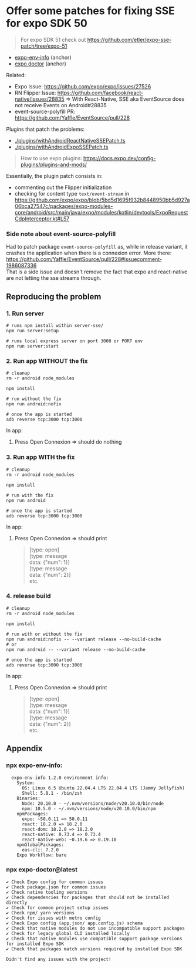 # Offer some patches for fixing SSE for expo SDK 50

> For expo SDK 51 check out https://github.com/etler/expo-sse-patch/tree/expo-51

- [expo-env-info](#npx-expo-env-info) (anchor)
- [expo doctor](#npx-expo-doctorlatest) (anchor)

Related:
- Expo Issue: https://github.com/expo/expo/issues/27526
- RN Flipper Issue: https://github.com/facebook/react-native/issues/28835 => With React-Native, SSE aka EventSource does not receive Events on Android#28835
- event-source-polyfill PR: https://github.com/Yaffle/EventSource/pull/228

Plugins that patch the problems: 
- [./plugins/withAndroidReactNativeSSEPatch.ts](./plugins/withAndroidReactNativeSSEPatch.ts)
- [./plugins/withAndroidExpoSSEPatch.ts](./plugins/withAndroidExpoSSEPatch.ts)
> How to use expo plugins: https://docs.expo.dev/config-plugins/plugins-and-mods/

Essentially, the plugin patch consists in:
- commenting out the Flipper initialization
- checking for content type `text/event-stream` in https://github.com/expo/expo/blob/5bd5d1695f932b8448950bb5d927a06bca27547c/packages/expo-modules-core/android/src/main/java/expo/modules/kotlin/devtools/ExpoRequestCdpInterceptor.kt#L57

### Side note about event-source-polyfill
Had to patch package `event-source-polyfill` as, while in release variant, it crashes the application when there is a connexion error. More there: https://github.com/Yaffle/EventSource/pull/228#issuecomment-1986087336  
That is a side issue and doesn't remove the fact that expo and react-native are not letting the sse streams through.

## Reproducing the problem
### 1. Run server
```
# runs npm install within server-sse/
npm run server:setup

# runs local express server on port 3000 or PORT env
npm run server:start
```

### 2. Run app WITHOUT the fix
```
# cleanup
rm -r android node_modules

npm install

# run without the fix
npm run android:nofix

# once the app is started
adb reverse tcp:3000 tcp:3000 
```

In app:
1. Press Open Connexion => should do nothing

### 3. Run app WITH the fix
```
# cleanup
rm -r android node_modules

npm install

# run with the fix
npm run android

# once the app is started
adb reverse tcp:3000 tcp:3000 
```

In app:
1. Press Open Connexion => should print
   > [type: open]  
   > [type: message  
   >  data: {"num": 1}]  
   > [type: message  
   >  data: {"num": 2}]  
   > etc.

### 4. release build
```
# cleanup
rm -r android node_modules

npm install

# run with or without the fix
npm run android:nofix -- --variant release --no-build-cache
# or
npm run android -- --variant release --no-build-cache

# once the app is started
adb reverse tcp:3000 tcp:3000 
```

In app:
1. Press Open Connexion => should print
   > [type: open]  
   > [type: message  
   >  data: {"num": 1}]  
   > [type: message  
   >  data: {"num": 2}]  
   > etc.

## Appendix
### npx expo-env-info:
```
  expo-env-info 1.2.0 environment info:
    System:
      OS: Linux 6.5 Ubuntu 22.04.4 LTS 22.04.4 LTS (Jammy Jellyfish)
      Shell: 5.8.1 - /bin/zsh
    Binaries:
      Node: 20.10.0 - ~/.nvm/versions/node/v20.10.0/bin/node
      npm: 10.5.0 - ~/.nvm/versions/node/v20.10.0/bin/npm
    npmPackages:
      expo: ~50.0.11 => 50.0.11 
      react: 18.2.0 => 18.2.0 
      react-dom: 18.2.0 => 18.2.0 
      react-native: 0.73.4 => 0.73.4 
      react-native-web: ~0.19.6 => 0.19.10 
    npmGlobalPackages:
      eas-cli: 7.2.0
    Expo Workflow: bare
```

### npx expo-doctor@latest

```
✔ Check Expo config for common issues
✔ Check package.json for common issues
✔ Check native tooling versions
✔ Check dependencies for packages that should not be installed directly
✔ Check for common project setup issues
✔ Check npm/ yarn versions
✔ Check for issues with metro config
✔ Check Expo config (app.json/ app.config.js) schema
✔ Check that native modules do not use incompatible support packages
✔ Check for legacy global CLI installed locally
✔ Check that native modules use compatible support package versions for installed Expo SDK
✔ Check that packages match versions required by installed Expo SDK

Didn't find any issues with the project!
```
